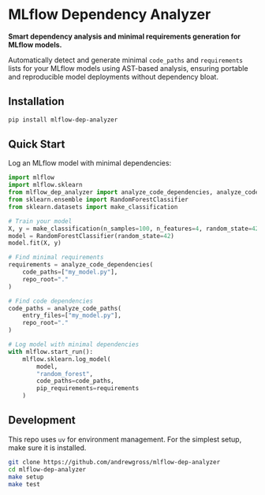 # MLflow Dependency Analyzer

**Smart dependency analysis and minimal requirements generation for MLflow models.**

Automatically detect and generate minimal `code_paths` and `requirements` lists for your MLflow models using AST-based analysis, ensuring portable and reproducible model deployments without dependency bloat.

## Installation

```bash
pip install mlflow-dep-analyzer
```

## Quick Start

Log an MLflow model with minimal dependencies:

```python
import mlflow
import mlflow.sklearn
from mlflow_dep_analyzer import analyze_code_dependencies, analyze_code_paths
from sklearn.ensemble import RandomForestClassifier
from sklearn.datasets import make_classification

# Train your model
X, y = make_classification(n_samples=100, n_features=4, random_state=42)
model = RandomForestClassifier(random_state=42)
model.fit(X, y)

# Find minimal requirements
requirements = analyze_code_dependencies(
    code_paths=["my_model.py"],
    repo_root="."
)

# Find code dependencies
code_paths = analyze_code_paths(
    entry_files=["my_model.py"],
    repo_root="."
)

# Log model with minimal dependencies
with mlflow.start_run():
    mlflow.sklearn.log_model(
        model,
        "random_forest",
        code_paths=code_paths,
        pip_requirements=requirements
    )
```

## Development

This repo uses `uv` for environment management. For the simplest setup, make sure it is installed.

```bash
git clone https://github.com/andrewgross/mlflow-dep-analyzer
cd mlflow-dep-analyzer
make setup
make test
```
